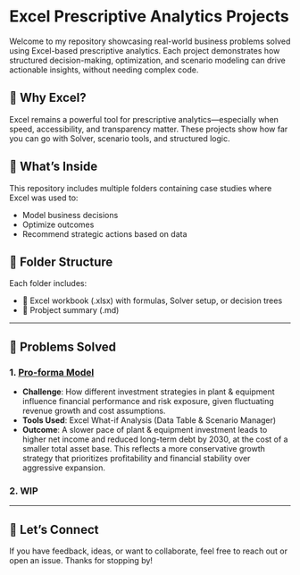 <h1> Excel Prescriptive Analytics Projects </h1>

Welcome to my repository showcasing real-world business problems solved using Excel-based prescriptive analytics. Each project demonstrates how structured decision-making, optimization, and scenario modeling can drive actionable insights, without needing complex code.

## 🚀 Why Excel?

Excel remains a powerful tool for prescriptive analytics—especially when speed, accessibility, and transparency matter. These projects show how far you can go with Solver, scenario tools, and structured logic.

## 🧭 What’s Inside

This repository includes multiple folders containing case studies where Excel was used to:
- Model business decisions
- Optimize outcomes
- Recommend strategic actions based on data

## 📁 Folder Structure
Each folder includes:
- 📂 Excel workbook (.xlsx) with formulas, Solver setup, or decision trees
- 📝 Probject summary (.md)
  
---

## 🧠 Problems Solved

### 1. [Pro-forma Model](https://github.com/ttp0513/Excel_Prescriptive_Analytics/tree/main/Pro-forma_Model)
- **Challenge**: How different investment strategies in plant & equipment influence financial performance and risk exposure, given fluctuating revenue growth and cost assumptions.
- **Tools Used**: Excel What-if Analysis (Data Table & Scenario Manager)  
- **Outcome**: A slower pace of plant & equipment investment leads to higher net income and reduced long-term debt by 2030, at the cost of a smaller total asset base. This reflects a more conservative growth strategy that prioritizes profitability and financial stability over aggressive expansion.

### 2. WIP

---

## 🙌 Let’s Connect

If you have feedback, ideas, or want to collaborate, feel free to reach out or open an issue. Thanks for stopping by!
